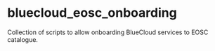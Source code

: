 # bluecloud_eosc_onboarding
Collection of scripts to allow onboarding BlueCloud services to EOSC catalogue.
